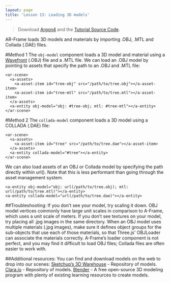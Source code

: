 ```yaml
---
layout: page
title: 'Lesson 13: Loading 3D models'
---
```

> Download [Argon4](http://argonjs.io/argon-app) and the [Tutorial Source Code](https://github.com/argonjs/design-aids/tree/gh-pages/code).



AR-Frame loads 3D models and materials by importing .OBJ, .MTL and Collada (.DAE) files.

#Method 1
The `obj-model` component loads a 3D model and material using a [Wavefront](https://en.wikipedia.org/wiki/Wavefront) (.OBJ) file and a .MTL file. We can load an .OBJ model by pointing to assets that specify the path to an .OBJ and .MTL file:

```
<ar-scene>
  <a-assets>
    <a-asset-item id="tree-obj" src="/path/to/tree.obj"></a-asset-item>
    <a-asset-item id="tree-mtl" src="/path/to/tree.mtl"></a-asset-item>
  </a-assets>
  <a-entity obj-model="obj: #tree-obj; mtl: #tree-mtl"></a-entity>
</ar-scene>
```

#Method 2
The `collada-model` component loads a 3D model using a COLLADA (.DAE) file:

```
<ar-scene>
  <a-assets>
    <a-asset-item id="tree" src="/path/to/tree.dae"></a-asset-item>
  </a-assets>
  <a-entity collada-model="#tree"></a-entity>
</ar-scene>
```

We can also load assets of an OBJ or Collada model by specifying the path directly within url(). Note that this is less performant than going through the asset management system.

```
<a-entity obj-model="obj: url(/path/to/tree.obj); mtl: url(/path/to/tree.mtl)"></a-entity>
<a-entity collada-model="url(/path/to/tree.dae)"></a-entity>
```

##Troubleshooting:
If you don’t see your model, try scaling it down. OBJ model vertices commonly have large unit scales in comparison to A-Frame, which uses a unit scale of meters.
If you don’t see textures on your model, try placing all .jpg images in the same directory. When an OBJ model uses multiple materials (.jpg images), make sure it defines object groups for the sub-objects that use each of those materials, so that Three.js' OBJLoader can associate the materials correctly. 
A-Frame’s loader component is not perfect, and you may find it difficult to load OBJ files; Collada files are often easier to work with.

##Additional resources:
You can find and download models on the web to drop into our scenes:
[Sketchup’s 3D Warehouse](https://3dwarehouse.sketchup.com/) - Repository of models.
[Clara.io](https://3dwarehouse.sketchup.com/) - Repository of models.
[Blender](https://www.blender.org/) - A free open-source 3D modeling program with plenty of existing learning resources to create models.
